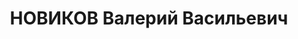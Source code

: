 ---
title: НОВИКОВ Валерий Васильевич
description: '1911 г.р., м.р.: д.Ирмень Ордынского р-на Запсибкрая, русский, образование:
  среднее

  Плановик.

  прож.: г. Новосибирск

  арестован 04.05.1937

  Обвинение: в причастности к к.р. правотроцкистской группе, ст. 58-6,7,8,11 УК РСФСР.

  Приговор: Военной коллегией Верх. суда СССР, 05.07.1938 — ВМН

  Расстрелян 05.07.1938

  Реабилитация: 21.12.1957'
---